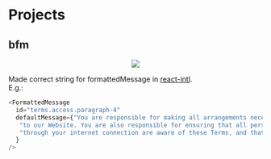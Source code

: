 # Projects
## bfm
<p align="center">
  <img src="https://image.ibb.co/keTwW7/7b07a3c506_1.png"/>
</p>

Made correct string for formattedMessage in [react-intl](https://github.com/yahoo/react-intl).
<br />
E.g.:
```js
<FormattedMessage
  id="terms.access.paragraph-4"
  defaultMessage={"You are responsible for making all arrangements necessary for you to have access " +
   "to our Website. You are also responsible for ensuring that all persons who access our Website " +
   "through your internet connection are aware of these Terms, and that they comply with them."
  }
/>
```
